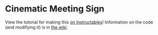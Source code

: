 # Cinematic Meeting Sign

View the tutorial for making this [on Instructables](https://www.instructables.com/id/Cinematic-Sign-for-Video-Conferencing/)! Information on the code (and modifying it) is in [the wiki](https://github.com/CoconutMacaroon/Cinematic-Meeting-Sign/wiki).

